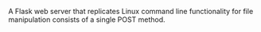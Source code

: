 A Flask web server that replicates Linux command line functionality for file manipulation consists of a single POST method.
